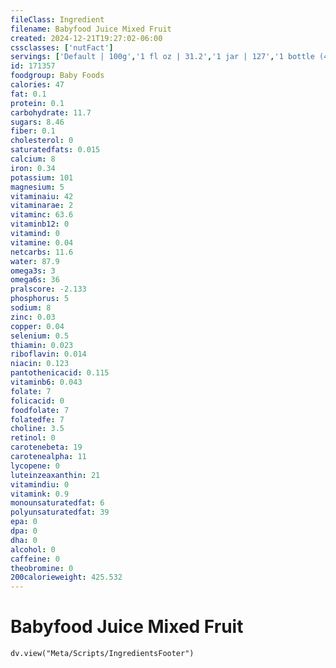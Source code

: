 ```yaml
---
fileClass: Ingredient
filename: Babyfood Juice Mixed Fruit
created: 2024-12-21T19:27:02-06:00
cssclasses: ['nutFact']
servings: ['Default | 100g','1 fl oz | 31.2','1 jar | 127','1 bottle (4 fl oz) | 125']
id: 171357
foodgroup: Baby Foods
calories: 47
fat: 0.1
protein: 0.1
carbohydrate: 11.7
sugars: 8.46
fiber: 0.1
cholesterol: 0
saturatedfats: 0.015
calcium: 8
iron: 0.34
potassium: 101
magnesium: 5
vitaminaiu: 42
vitaminarae: 2
vitaminc: 63.6
vitaminb12: 0
vitamind: 0
vitamine: 0.04
netcarbs: 11.6
water: 87.9
omega3s: 3
omega6s: 36
pralscore: -2.133
phosphorus: 5
sodium: 8
zinc: 0.03
copper: 0.04
selenium: 0.5
thiamin: 0.023
riboflavin: 0.014
niacin: 0.123
pantothenicacid: 0.115
vitaminb6: 0.043
folate: 7
folicacid: 0
foodfolate: 7
folatedfe: 7
choline: 3.5
retinol: 0
carotenebeta: 19
carotenealpha: 11
lycopene: 0
luteinzeaxanthin: 21
vitamindiu: 0
vitamink: 0.9
monounsaturatedfat: 6
polyunsaturatedfat: 39
epa: 0
dpa: 0
dha: 0
alcohol: 0
caffeine: 0
theobromine: 0
200calorieweight: 425.532
---
```


# Babyfood Juice Mixed Fruit

```dataviewjs
dv.view("Meta/Scripts/IngredientsFooter")
```